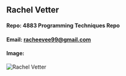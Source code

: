 ## Rachel Vetter
#### Repo: 4883 Programming Techniques Repo
#### Email: racheevee99@gmail.com
#### Image:
![Rachel Vetter](https://lh3.googleusercontent.com/-HHH8g2VykHw/Xv0dfIIwndI/AAAAAAAABgc/TkJM5xsszwMlHJWDhIcAXEk1OIJa8JEKwCEwYBhgLKtMDAL1OcqxH1p2cRrkoDFNRCxsTKFM8kIovVLWMDhFU9XV3zRXaM0DIR6eCpoTGtfHMu184B9w2NI1iB0IwIER49ShKFAsfn3A35puBM9t9zy5Guxd8JtJvW8QTJDDsCsqbZKzLVuG-TgZqopzl1eoZuWfwjTGjNmRKrBdAYkWBm4_YCSKOYQchF5kqrgIJNhLt_ou52BxfOIvvxGv2GLzQMSe5Zsr_3fMd9AzkSekDy3aInJZm-lSxTxo40UWBABsygrJ1tnvR3eQSS9PrLdCD_EtRVsyeEHS8xuh3Zsr7edks1MKFkJJqnE8lDOGpDDUVu4WHl6zFS-gTHUY67dn4L-ggVXolnyxSU8-sPOaEhU-aDr5BvSe1CKOxGb6VozrXrLMU1qAoYIJkkq1nBxVOrwf6F3aswQnf812KwhNYPllBAsaW2LzM9vV1TkPrxyT4rKmLz5qT7seE_QMXxeqULiQpmBZOlVWzBrt4v5Gbhy4SXWYcZTemlMnHzTeatjKzasabL_yRFADed94KmJSi1g-JR_5VywFyyfDixRO97-QVQcvqiBMyQYytA052GqX9V4qo2IpgGMk-0w7GEqZldYYqzwvkocoJWFIoX1p9ecEPYwsw0uGU-gU/w280-h280-p/2020-07-01.jpg)
